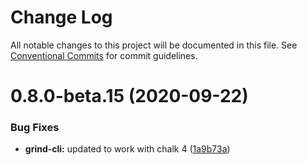 # Change Log

All notable changes to this project will be documented in this file.
See [Conventional Commits](https://conventionalcommits.org) for commit guidelines.

# 0.8.0-beta.15 (2020-09-22)


### Bug Fixes

* **grind-cli:** updated to work with chalk 4 ([1a9b73a](https://github.com/grindjs/grindjs/commit/1a9b73a73b1d4f9956d8ce0f408350643cebfb43))
